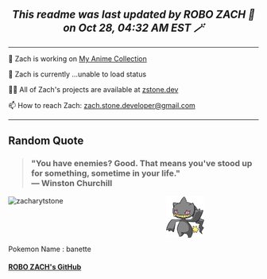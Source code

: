 <h2 align="center" style="font-style: italic; font-weight: bold;">This readme was last updated by ROBO ZACH 🤖 on Oct 28, 04:32 AM EST 🪄 </h2></a>

---

🔭 Zach is working on [My Anime Collection](https://github.com/ZacharyTStone/My-Anime-Collection)

🌱 Zach is currently ...unable to load status

👨‍💻 All of Zach's projects are available at [zstone.dev](https://www.zstone.dev/)

📫 How to reach Zach: [zach.stone.developer@gmail.com](mailto:zach.stone.developer@gmail.com)

---

<!-- Add a Quotes section -->

## Random Quote

<h3>
<blockquote>
  "You have enemies? Good. That means you've stood up for something, sometime in your life."
<br>— Winston Churchill
</blockquote>
</h3>

<div style="display: flex; flex-wrap: no-wrap; width: 100%; gap: 16px">
        <img width="60%" src="https://github-readme-streak-stats.herokuapp.com/?user=zacharytstone" alt="zacharytstone" />
    <img width="15%" class='poke-img' src='https://raw.githubusercontent.com/PokeAPI/sprites/master/sprites/pokemon/other/dream-world/354.svg' alt='banette'/>
</div>

<span class="poke-name"> Pokemon Name : banette</span>

#### [ROBO ZACH's GitHub](https://github.com/ROBO-ZACH)
